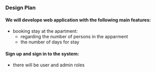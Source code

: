 ### Design Plan

#### We will develope web application with the following main features:

- booking stay at the apartment:
  - regarding the number of persons in the apparment
  - the number of days for stay
  
#### Sign up and sign in to the system:

- there will be user and admin roles

